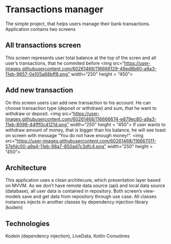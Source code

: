 # Transactions manager
The simple project, that helps users manage their bank transactions. Application contains two screens
## All transactions screen
This screen represents user total balance at the top of the scren and all user’s transactions, that he commited before
<img src=“https://user-images.githubusercontent.com/60261468/116666129-49ed8b80-a9a3-11eb-9657-0e105a68bff8.png” width=“250" height = “450”>
## Add new transaction
On this screen users can add new transaction to his account. He can choose transaction type (deposit or withdraw) and sum, that he want to withdraw or deposit.
<img src=“https://user-images.githubusercontent.com/60261468/116666674-e879ec80-a9a3-11eb-8098-44fff0c4121d.png” width=“250” height = “450">
If user wants to withdraw amount of money, that is bigger than his balance, he will see toast on screen with message “You do not have enough money!“.
<img src=“https://user-images.githubusercontent.com/60261468/116667011-57efdc00-a9a4-11eb-98a7-850ad7c3dfc4.png” width=“250" height = “450”>
## Architecture
This application uses a clean architecure, which presentation layer based on MVVM. As we don’t have remote data source (api) and local data source (database), all user data is contained in repository. Both screen’s view-models save and get data from repository through use case. All classes instances injects in another classes by dependency injection library (kodein)
## Technologies
Kodein (dependency injection), LiveData, Kotlin Coroutines

